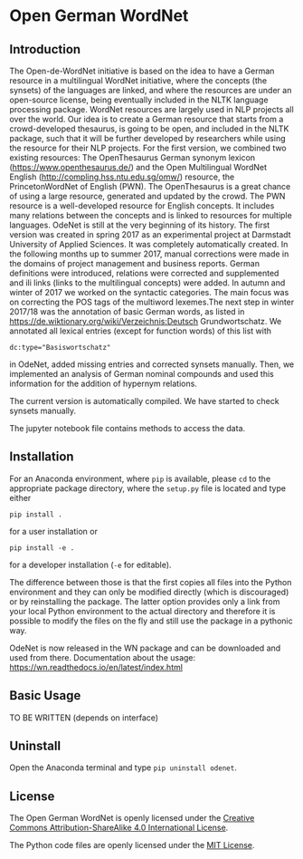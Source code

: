 Open German WordNet
===

Introduction
---

The Open-de-WordNet initiative is based on the idea to have a German resource in a multilingual WordNet initiative, where the concepts (the synsets) of the languages are linked, and where the resources are under an open-source license, being eventually included in the NLTK language processing package. WordNet resources are largely used in NLP projects all over the world. Our idea is to create a German resource that starts from a crowd-developed thesaurus, is going to be open, and included in the NLTK package, such that it will be further developed by researchers while using the resource for their NLP projects.
For the first version, we combined two existing resources: The OpenThesaurus German synonym lexicon (https://www.openthesaurus.de/) and the Open Multilingual WordNet English (http://compling.hss.ntu.edu.sg/omw/) resource, the PrincetonWordNet of English (PWN). The OpenThesaurus is a great chance of using a large resource, generated and updated by the crowd. The PWN resource is a well-developed resource for English concepts. It includes many relations between the concepts and is linked to resources for multiple languages. 
OdeNet is still at the very beginning of its history. The first version was
created in spring 2017 as an experimental project at Darmstadt University
of Applied Sciences. It was completely automatically created. In the
following months up to summer 2017, manual corrections were made
in the domains of project management and business reports. German
definitions were introduced, relations were corrected and supplemented
and ili links (links to the multilingual concepts) were added. In autumn
and winter of 2017 we worked on the syntactic categories. The main focus
was on correcting the POS tags of the multiword lexemes.The next
step in winter 2017/18 was the annotation of basic German words, as
listed in https://de.wiktionary.org/wiki/Verzeichnis:Deutsch
Grundwortschatz. We annotated all lexical entries (except for function
words) of this list with

`dc:type="Basiswortschatz"`

in OdeNet, added missing entries and corrected synsets manually. Then,
we implemented an analysis of German nominal compounds and used
this information for the addition of hypernym relations.

The current version is automatically compiled. We have started to check synsets manually. 

The jupyter notebook file contains methods to access the data.

Installation
---

For an Anaconda environment, where `pip` is available, please `cd`
to the appropriate package directory, where the `setup.py` file is
located and type either

`pip install .`

for a user installation or

`pip install -e .`

for a developer installation (`-e` for editable). 

The difference between those is that the first
copies all files into the Python environment and they can only
be modified directly (which is discouraged) or by reinstalling
the package. The latter option provides only a link from your local
Python environment to the actual directory and therefore it is
possible to modify the files on the fly and still use the package
in a pythonic way.

OdeNet is now released in the WN package and can be downloaded and used from there. Documentation about the usage: https://wn.readthedocs.io/en/latest/index.html

Basic Usage
---

TO BE WRITTEN (depends on interface)

Uninstall
---

Open the Anaconda terminal and type `pip uninstall odenet`.

License
---

The Open German WordNet is openly licensed under the [Creative Commons Attribution-ShareAlike 4.0 International License](https://creativecommons.org/licenses/by-sa/4.0/).

The Python code files are openly licensed under the [MIT License](https://opensource.org/licenses/MIT).


